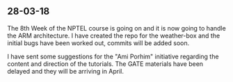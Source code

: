 ## 28-03-18

The 8th Week of the NPTEL course is going on and it is now going to handle the ARM architecture. I have created the repo for the weather-box and the initial bugs have been worked out, commits will be added soon.

I have sent some suggestions for the "Ami Porhim" initiative regarding the content and direction of the tutorials. The GATE materials have been delayed and they will be arriving in April.